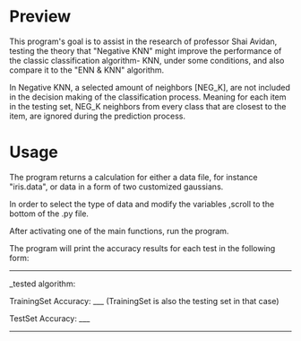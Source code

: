 # Preview
This program's goal is to assist in the research of professor Shai Avidan, testing the theory that "Negative KNN" might improve the performance of the classic classification algorithm- KNN, under some conditions, and also compare it to the "ENN & KNN" algorithm.

In Negative KNN, a selected amount of neighbors [NEG_K], are not included in the decision making of the classification process. Meaning for each item in the testing set, NEG_K neighbors from every class that are closest to the item, are ignored during the prediction process.

# Usage 
The program returns a calculation for either a data file, for instance "iris.data", or data in a form of two customized gaussians.

In order to select the type of data and modify the variables ,scroll to the bottom of the .py file.

After activating one of the main functions, run the program.

The program will print the accuracy results for each test in the following form:

---------------------------------


_tested algorithm: 


TrainingSet Accuracy: ___    (TrainingSet is also the testing set in that case)


TestSet Accuracy: ___


---------------------------------
